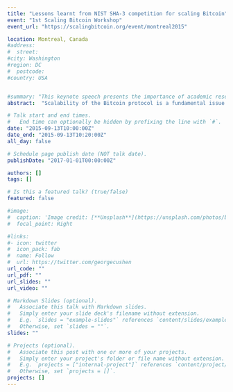 ```yaml
---
title: "Lessons learnt from NIST SHA-3 competition for scaling Bitcoin"
event: "1st Scaling Bitcoin Workshop"
event_url: "https://scalingbitcoin.org/event/montreal2015"

location: Montreal, Canada
#address:
#  street:
#city: Washington
#region: DC
#  postcode:
#country: USA


#summary: "This keynote speech presents the importance of academic research on blockchain technology and new challenge to build a neutral international research test network."
abstract:  "Scalability of the Bitcoin protocol is a fundamental issue for long-term usage of Bitcoin as foundations of financial and other applications. Thus, the study on building long-lived technical foundations of Bitcoin and blockchain technology is needed now. This situation is quite similar as we faced on the standard cryptographic hash functions in 2004. After the compromise of MD5 and SHA-0 was reported at the rump session of CRYPTO 2004 conference, cryptographic re- search community continued to work on establishing the new standard hash function. NIST organized several activities such as specifying the application of hash function, setting technical requirements as a long-lived technology, discussing the evaluation criteria and managing actual competition with helps by many cryptographers from around the world. The process and discussions in the whole selection pro- cess of SHA-3 were a best practice for the study of making scalable Bitcoin technology. The presenter was involved in the SHA-3 competition by proposing security and efficiency requirements from analysis of applications of cryptographic hash functions [1], a common hard- ware evaluation platform by FPGA board and evaluation results of 14 second round candidates [2]. This presentation shows the process and discussions in the SHA-3 competition as a best practice of making a long-lived and trustable technology, and mapping the lessons to the scalability issues in Bitcoin and blockchain. This presentation is usable in considering the process to figure out future technologies of Bitcoin."

# Talk start and end times.
#   End time can optionally be hidden by prefixing the line with `#`.
date: "2015-09-13T10:00:00Z"
date_end: "2015-09-13T10:20:00Z"
all_day: false

# Schedule page publish date (NOT talk date).
publishDate: "2017-01-01T00:00:00Z"

authors: []
tags: []

# Is this a featured talk? (true/false)
featured: false

#image:
#  caption: 'Image credit: [**Unsplash**](https://unsplash.com/photos/bzdhc5b3Bxs)'
#  focal_point: Right

#links:
#- icon: twitter
#  icon_pack: fab
#  name: Follow
#  url: https://twitter.com/georgecushen
url_code: ""
url_pdf: ""
url_slides: ""
url_video: ""

# Markdown Slides (optional).
#   Associate this talk with Markdown slides.
#   Simply enter your slide deck's filename without extension.
#   E.g. `slides = "example-slides"` references `content/slides/example-slides.md`.
#   Otherwise, set `slides = ""`.
slides: ""

# Projects (optional).
#   Associate this post with one or more of your projects.
#   Simply enter your project's folder or file name without extension.
#   E.g. `projects = ["internal-project"]` references `content/project/deep-learning/index.md`.
#   Otherwise, set `projects = []`.
projects: []
---
```

